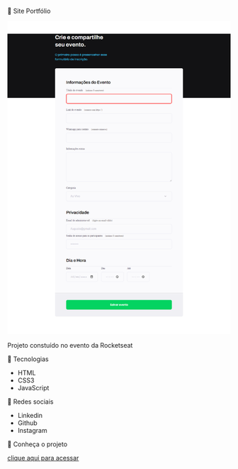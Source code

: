 📍 Site Portfólio

![preview](./.github/preview.png)

Projeto constuído no evento da Rocketseat

📍 Tecnologias
- HTML
- CSS3
- JavaScript

📍 Redes sociais

- Linkedin 
- Github 
- Instagram 

📍 Conheça o  projeto

[clique aqui para acessar](https://silassmoura.github.io/projeto-formulario)



